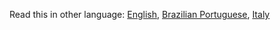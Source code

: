 Read this in other language: [English](README.md), [Brazilian Portuguese](README.pt-br.md), [Italy](README.it.md)